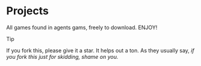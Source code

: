 # Projects
All games found in agents gams, freely to download. ENJOY!

> [!TIP]
> If you fork this, please give it a star. It helps out a ton. As they usually say, *if you fork this just for skidding, shame on you.*
